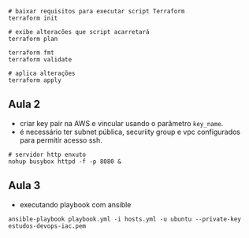```shell
# baixar requisitos para executar script Terraform
terraform init

# exibe alteracões que script acarretará
terraform plan

terraform fmt
terraform validate

# aplica alterações
terraform apply
```

## Aula 2
- criar key pair na AWS e vincular usando o parâmetro `key_name`.
- é necessário ter subnet pública, securiity group e vpc configurados para permitir acesso ssh.
```
# servidor http enxuto
nohup busybox httpd -f -p 8080 &
```

## Aula 3
- executando playbook com ansible
```
ansible-playbook playbook.yml -i hosts.yml -u ubuntu --private-key estudos-devops-iac.pem
```